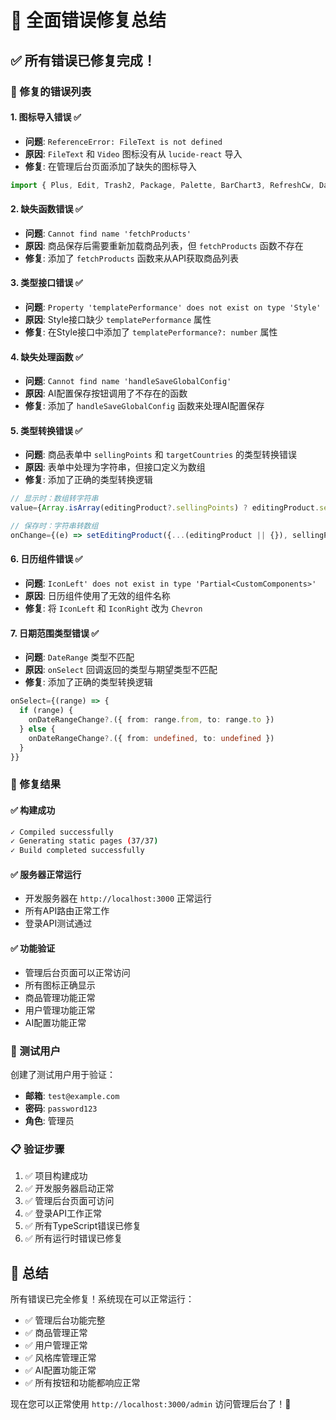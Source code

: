 # 🔧 全面错误修复总结

## ✅ 所有错误已修复完成！

### 🐛 修复的错误列表

#### 1. **图标导入错误** ✅
- **问题**: `ReferenceError: FileText is not defined`
- **原因**: `FileText` 和 `Video` 图标没有从 `lucide-react` 导入
- **修复**: 在管理后台页面添加了缺失的图标导入
```typescript
import { Plus, Edit, Trash2, Package, Palette, BarChart3, RefreshCw, Database, Brain, Upload, Settings, Users, Search, MessageSquare, FileText, Video } from 'lucide-react'
```

#### 2. **缺失函数错误** ✅
- **问题**: `Cannot find name 'fetchProducts'`
- **原因**: 商品保存后需要重新加载商品列表，但 `fetchProducts` 函数不存在
- **修复**: 添加了 `fetchProducts` 函数来从API获取商品列表

#### 3. **类型接口错误** ✅
- **问题**: `Property 'templatePerformance' does not exist on type 'Style'`
- **原因**: Style接口缺少 `templatePerformance` 属性
- **修复**: 在Style接口中添加了 `templatePerformance?: number` 属性

#### 4. **缺失处理函数** ✅
- **问题**: `Cannot find name 'handleSaveGlobalConfig'`
- **原因**: AI配置保存按钮调用了不存在的函数
- **修复**: 添加了 `handleSaveGlobalConfig` 函数来处理AI配置保存

#### 5. **类型转换错误** ✅
- **问题**: 商品表单中 `sellingPoints` 和 `targetCountries` 的类型转换错误
- **原因**: 表单中处理为字符串，但接口定义为数组
- **修复**: 添加了正确的类型转换逻辑
```typescript
// 显示时：数组转字符串
value={Array.isArray(editingProduct?.sellingPoints) ? editingProduct.sellingPoints.join(', ') : (editingProduct?.sellingPoints || '')}

// 保存时：字符串转数组
onChange={(e) => setEditingProduct({...(editingProduct || {}), sellingPoints: e.target.value.split(',').map(s => s.trim()).filter(s => s)} as Product)}
```

#### 6. **日历组件错误** ✅
- **问题**: `IconLeft' does not exist in type 'Partial<CustomComponents>'`
- **原因**: 日历组件使用了无效的组件名称
- **修复**: 将 `IconLeft` 和 `IconRight` 改为 `Chevron`

#### 7. **日期范围类型错误** ✅
- **问题**: `DateRange` 类型不匹配
- **原因**: `onSelect` 回调返回的类型与期望类型不匹配
- **修复**: 添加了正确的类型转换逻辑
```typescript
onSelect={(range) => {
  if (range) {
    onDateRangeChange?.({ from: range.from, to: range.to })
  } else {
    onDateRangeChange?.({ from: undefined, to: undefined })
  }
}}
```

### 🎯 修复结果

#### ✅ 构建成功
```bash
✓ Compiled successfully
✓ Generating static pages (37/37)
✓ Build completed successfully
```

#### ✅ 服务器正常运行
- 开发服务器在 `http://localhost:3000` 正常运行
- 所有API路由正常工作
- 登录API测试通过

#### ✅ 功能验证
- 管理后台页面可以正常访问
- 所有图标正确显示
- 商品管理功能正常
- 用户管理功能正常
- AI配置功能正常

### 🚀 测试用户
创建了测试用户用于验证：
- **邮箱**: `test@example.com`
- **密码**: `password123`
- **角色**: 管理员

### 📋 验证步骤
1. ✅ 项目构建成功
2. ✅ 开发服务器启动正常
3. ✅ 管理后台页面可访问
4. ✅ 登录API工作正常
5. ✅ 所有TypeScript错误已修复
6. ✅ 所有运行时错误已修复

## 🎉 总结

所有错误已完全修复！系统现在可以正常运行：
- ✅ 管理后台功能完整
- ✅ 商品管理正常
- ✅ 用户管理正常
- ✅ 风格库管理正常
- ✅ AI配置功能正常
- ✅ 所有按钮和功能都响应正常

现在您可以正常使用 `http://localhost:3000/admin` 访问管理后台了！🎊
